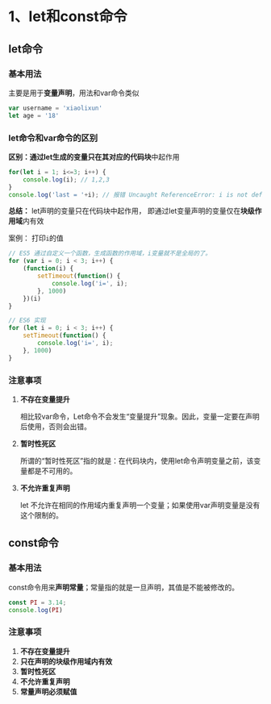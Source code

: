 # 1、let和const命令

## let命令

### 基本用法

主要是用于**变量声明**，用法和var命令类似

```js
var username = 'xiaolixun'
let age = '18'
```

### let命令和var命令的区别

**区别：**通过let生成的变量只在其**对应的代码块**中起作用

```js
for(let i = 1; i<=3; i++) {
    console.log(i);	// 1,2,3
}
console.log('last = '+i); // 报错 Uncaught ReferenceError: i is not defined
```

**总结：** let声明的变量只在代码块中起作用， 即通过let变量声明的变量仅在**块级作用域**内有效

案例： 打印`i`的值

```js
// ES5 通过自定义一个函数，生成函数的作用域，i变量就不是全局的了。
for (var i = 0; i < 3; i++) {
    (function(i) {
        setTimeout(function() {
            console.log('i=', i);
        }, 1000)
    })(i)
}
```

```js
// ES6 实现
for (let i = 0; i < 3; i++) {
    setTimeout(function() {
        console.log('i=', i);
    }, 1000)
}
```

### 注意事项

1. **不存在变量提升** 

   相比较var命令，Let命令不会发生“变量提升”现象。因此，变量一定要在声明后使用，否则会出错。 

2. **暂时性死区** 

   所谓的“暂时性死区”指的就是：在代码块内，使用let命令声明变量之前，该变量都是不可用的。

3. **不允许重复声明** 

   let 不允许在相同的作用域内重复声明一个变量；如果使用var声明变量是没有这个限制的。

## const命令

### 基本用法

const命令用来**声明常量**；常量指的就是一旦声明，其值是不能被修改的。

```js
const PI = 3.14;
console.log(PI)
```

### 注意事项

1. **不存在变量提升** 
2. **只在声明的块级作用域内有效** 
3. **暂时性死区** 
4. **不允许重复声明** 
5. **常量声明必须赋值**